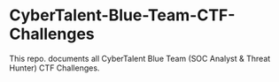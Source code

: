 # CyberTalent-Blue-Team-CTF-Challenges
This repo. documents all CyberTalent Blue Team (SOC Analyst &amp; Threat Hunter) CTF Challenges.
